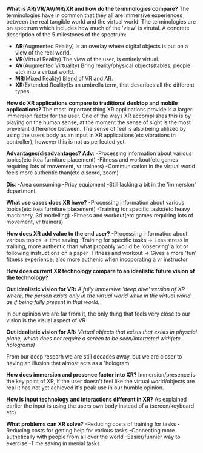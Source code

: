 **What is AR/VR/AV/MR/XR and how do the terminologies compare?**
The terminologies have in common that they all are immersive experiences between the real tangible world and the virtual world.
The terminologies are on spectrum which includes how much of the 'view' is virutal.
A concrete description of the 5 milestones of the spectrum:
- **AR**(Augmented Reality) Is an overlay where digital objects is put on a view of the real world.
- **VR**(Virtual Reality) The view of the user, is entirely virtual.
- **AV**(Augmented Virtuality) Bring reality/physical objects(tables, people etc) into a virtual world.
- **MR**(Mixed Reality) Blend of VR and AR.
- **XR**(Extended Reality)Is an umbrella term, that describes all the different types.

**How do XR applications compare to traditional desktop and mobile applications?** 
The most important thing XR applications provide is a larger immersion factor for the user. One of the ways XR accomplishes this is by playing on the human sense, at the moment the sense of sight is the most prevelant difference between. The sense of feel is also being utilized by using the users body as an input in XR applications(etc vibrations in controller), however this is not as perfected yet.

**Advantages/disadvantages?**
**Adv**:
-Processing information about various topics(etc ikea furniture placement)
-Fitness and workout(etc games requiring lots of movement, vr trainers)
-Communication in the virtual world feels more authentic than(etc discord, zoom)

**Dis**:
-Area consuming
-Pricy equipment
-Still lacking a bit in the 'immersion' department

**What use cases does XR have?**
-Processing information about various topics(etc ikea furniture placement)
-Training for specific tasks(etc heavy machinery, 3d modelling)
-Fitness and workout(etc games requiring lots of movement, vr trainers)

**How does XR add value to the end user?**
-Processing information about various topics -> time saving
-Training for specific tasks -> Less stress in training, more authentic than what propably would be 'observing' a lot or following instructions on a paper
-Fitness and workout -> Gives a more 'fun' fitness experience, also more authenic when incoporating a vr instructor

**How does current XR technology compare to an idealistic future vision of 
the technology?**

**Out idealistic vision for VR:**
_A fully immersive 'deep dive' version of XR where, the person exists only in the virtual world while in the virtual world as if being fully present in that world._

In our opinion we are far from it, the only thing that feels very close to our vision is the visual aspect of VR


**Out idealistic vision for AR:**
_Virtual objects that exists that exists in physcial plane, which does not require a screen to be seen/interacted with(etc holograms)_

From our deep researh we are still decades away, but we are closer to having an illusion that almost acts as a 'hologram'

**How does immersion and presence factor into XR?**
Immersion/presence is the key point of XR, if the user doesn't feel like the virtual world/objects are real it has not yet achieved it's peak use in our humble opinion.

**How is input technology and interactions different in XR?**
As explained earlier the input is using the users own body instead of a (screen/keyboard etc) 

**What problems can XR solve?**
-Reducing costs of training for tasks
-Reducing costs for getting help for various tasks
-Connecting more authetically with people from all over the world
-Easier/funnier way to exercise
-Time saving in menial tasks